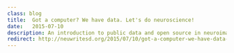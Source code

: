 ```yaml
---
class: blog
title:  Got a computer? We have data. Let's do neuroscience!
date:   2015-07-10
description: An introduction to public data and open source in neuroimaging.
redirect: http://neuwritesd.org/2015/07/10/got-a-computer-we-have-data-lets-do-neuroscience/
---
```

